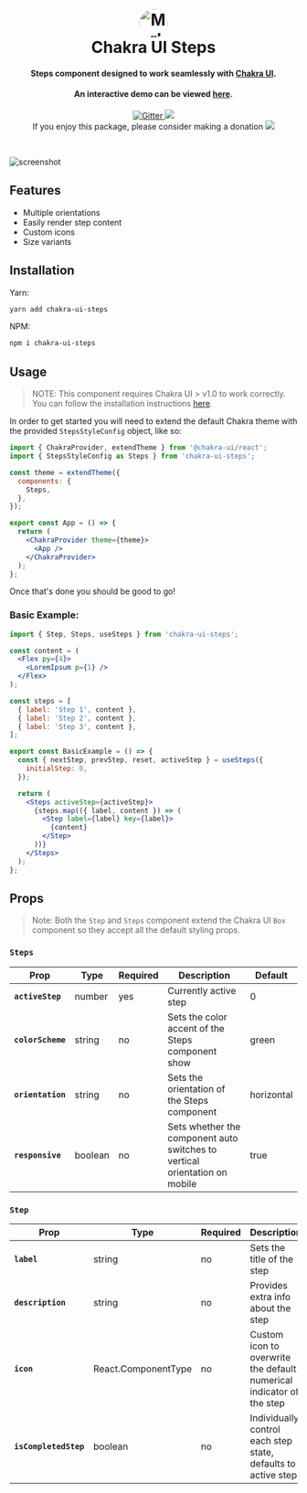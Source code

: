 <h1 align="center" style="font-weight: bold;">
  <br>
  <a href="https://jeanverster.github.io/chakra-ui-steps-site/"><img src="https://i.imgur.com/xhPNj6b.png" alt="Markdownify" width="50" style="border-radius:50%"></a>
  <br>
  Chakra UI Steps
  <br>
</h1>

<h4 align="center">Steps component designed to work seamlessly with <a href="https://chakra-ui.com/" target="_blank">Chakra UI</a>.</h4>

<h4 align="center">An interactive demo can be viewed <a href="https://jeanverster.github.io/chakra-ui-steps-site/" target="_blank">here</a>.</h4>

<p align="center">
  <a href="https://badge.fury.io/js/chakra-ui-steps">
    <img src="https://badge.fury.io/js/chakra-ui-steps.svg"
         alt="Gitter">
  </a>
  <a href="https://saythanks.io/to/jeanverster0107@gmail.com">
      <img src="https://img.shields.io/badge/SayThanks.io-%E2%98%BC-1EAEDB.svg">
  </a>
  <br/>
If you enjoy this package, please consider making a donation   <a href="https://www.paypal.me/AmitMerchant">
    <img src="https://img.shields.io/badge/Ethereum-A6A9AA?style=for-the-badge&logo=ethereum&logoColor=white&style="flat"">
  </a>
</p>
<br />

![screenshot](https://i.imgur.com/XeOZxIF.gif)

## Features

- Multiple orientations
- Easily render step content
- Custom icons
- Size variants

## Installation

Yarn:

```bash
yarn add chakra-ui-steps
```

NPM:

```bash
npm i chakra-ui-steps
```

## Usage

> NOTE: This component requires Chakra UI > v1.0 to work correctly. You can follow the installation instructions <a href="https://chakra-ui.com/docs/getting-started" target="_blank">here</a>.

In order to get started you will need to extend the default Chakra theme with the provided `StepsStyleConfig` object, like so:

```jsx
import { ChakraProvider, extendTheme } from '@chakra-ui/react';
import { StepsStyleConfig as Steps } from 'chakra-ui-steps';

const theme = extendTheme({
  components: {
    Steps,
  },
});

export const App = () => {
  return (
    <ChakraProvider theme={theme}>
      <App />
    </ChakraProvider>
  );
};
```

Once that's done you should be good to go!

### Basic Example:

```jsx
import { Step, Steps, useSteps } from 'chakra-ui-steps';

const content = (
  <Flex py={4}>
    <LoremIpsum p={1} />
  </Flex>
);

const steps = [
  { label: 'Step 1', content },
  { label: 'Step 2', content },
  { label: 'Step 3', content },
];

export const BasicExample = () => {
  const { nextStep, prevStep, reset, activeStep } = useSteps({
    initialStep: 0,
  });

  return (
    <Steps activeStep={activeStep}>
      {steps.map(({ label, content }) => (
        <Step label={label} key={label}>
          {content}
        </Step>
      ))}
    </Steps>
  );
};
```

## Props

> Note: Both the `Step` and `Steps` component extend the Chakra UI `Box` component so they accept all the default styling props.

### `Steps`

| Prop              | Type    | Required | Description                                                                | Default    |
| ----------------- | ------- | -------- | -------------------------------------------------------------------------- | ---------- |
| **`activeStep`**  | number  | yes      | Currently active step                                                      | 0          |
| **`colorScheme`** | string  | no       | Sets the color accent of the Steps component show                          | green      |
| **`orientation`** | string  | no       | Sets the orientation of the Steps component                                | horizontal |
| **`responsive`**  | boolean | no       | Sets whether the component auto switches to vertical orientation on mobile | true       |

### `Step`

| Prop                  | Type                | Required | Description                                                          | Default   |
| --------------------- | ------------------- | -------- | -------------------------------------------------------------------- | --------- |
| **`label`**           | string              | no       | Sets the title of the step                                           | ''        |
| **`description`**     | string              | no       | Provides extra info about the step                                   | ''        |
| **`icon`**            | React.ComponentType | no       | Custom icon to overwrite the default numerical indicator of the step | undefined |
| **`isCompletedStep`** | boolean             | no       | Individually control each step state, defaults to active step        | undefined |
